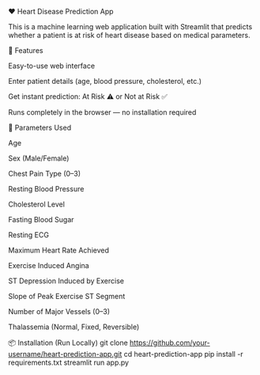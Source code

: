 ❤️ Heart Disease Prediction App

This is a machine learning web application built with Streamlit that predicts whether a patient is at risk of heart disease based on medical parameters.

🚀 Features

Easy-to-use web interface

Enter patient details (age, blood pressure, cholesterol, etc.)

Get instant prediction: At Risk ⚠️ or Not at Risk ✅

Runs completely in the browser — no installation required

🧩 Parameters Used

Age

Sex (Male/Female)

Chest Pain Type (0–3)

Resting Blood Pressure

Cholesterol Level

Fasting Blood Sugar

Resting ECG

Maximum Heart Rate Achieved

Exercise Induced Angina

ST Depression Induced by Exercise

Slope of Peak Exercise ST Segment

Number of Major Vessels (0–3)

Thalassemia (Normal, Fixed, Reversible)

📦 Installation (Run Locally)
git clone https://github.com/your-username/heart-prediction-app.git
cd heart-prediction-app
pip install -r requirements.txt
streamlit run app.py
